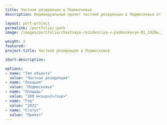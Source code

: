 ```yaml
---
title: Частная резиденция в Подмосковье
description: Индивидуальный проект частной резиденции в Подмосковье от архитектурного бюро А510. Индивидуальное проектирование на заказ.

layout: port-project
permalink: /portfolio/:path
image: /images/portfolio/chastnaya-rezidenciya-v-podmoskovye-01_1920w.jpg

weight: 2
featured:
project-title: Частная резиденция в Подмосковье

short-description: 

options:
- name: "Тип объекта"
  value: "Частная резиденция"
- name: "Локация"
  value: "Подмосковье"
- name: "Площадь"
  value: "300 м<sup>2</sup>"
- name: "Год"
  value: "2021"
- name: "Статус"
  value: "Проект"
---
```

